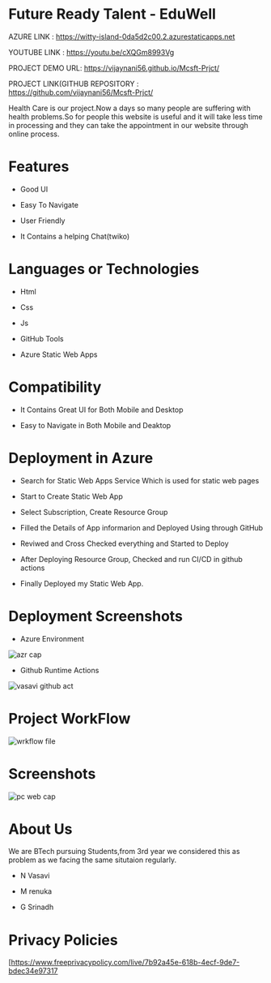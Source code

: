 # Future Ready Talent - EduWell



AZURE LINK : https://witty-island-0da5d2c00.2.azurestaticapps.net

YOUTUBE LINK : https://youtu.be/cXQGm8993Vg

PROJECT DEMO URL: https://vijaynani56.github.io/Mcsft-Prjct/


PROJECT LINK(GITHUB REPOSITORY : https://github.com/vijaynani56/Mcsft-Prjct/





Health Care is our project.Now a days so many people are suffering with health problems.So for people this website is useful and it will take less time in processing and they can take the appointment in our website through online process.

# Features
-  Good UI

-  Easy To Navigate

-  User Friendly

-  It Contains a helping Chat(twiko)



# Languages or Technologies

-  Html

-  Css

-  Js

-  GitHub Tools

-  Azure Static Web Apps

# Compatibility
 -  It Contains Great UI for Both Mobile and Desktop
 
 -  Easy to Navigate in Both Mobile and Deaktop

# Deployment in Azure

-  Search for Static Web Apps Service Which is used for static web pages

-  Start to Create Static Web App

-  Select Subscription, Create Resource Group 

-  Filled the Details of App informarion and Deployed Using through GitHub

-  Reviwed and Cross Checked everything and Started to Deploy 

-  After Deploying Resource Group, Checked and run CI/CD in github actions 

-  Finally Deployed my Static Web App.

# Deployment  Screenshots

- Azure Environment

![azr cap](https://user-images.githubusercontent.com/94076100/199559983-8e880121-b679-4bd9-b1a0-e68e341772ad.png)

- Github Runtime Actions

![vasavi github act](https://user-images.githubusercontent.com/94076100/199559839-990a9344-daba-4ef8-9a7b-541416709a1b.png)

# Project WorkFlow

![wrkflow file](https://user-images.githubusercontent.com/94076100/199559192-4bfeb442-9e29-4781-a989-de8c4d6beef2.png)

 
# Screenshots

![pc web cap](https://user-images.githubusercontent.com/94076100/199560055-db28ae4c-516d-47b8-bb71-9a533c621475.png)


# About Us
We are BTech pursuing Students,from 3rd year we considered this as problem as we facing the same situtaion regularly.

-  N Vasavi

-  M renuka

-  G Srinadh


# Privacy Policies 
[https://www.freeprivacypolicy.com/live/7b92a45e-618b-4ecf-9de7-bdec34e97317
